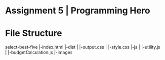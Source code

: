 # Assignment 5 | Programming Hero

# File Structure
select-best-five
        |-index.html
        |-dist
        |   |-output.css
        |   |-style.css
        |-js
        |   |-utility.js
        |   |-budgetCalculation.js
        |-images